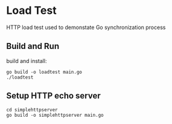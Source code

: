 # Load Test

HTTP load test used to demonstate Go synchronization process

## Build and Run

build and install:

```
go build -o loadtest main.go
./loadtest
```

## Setup HTTP echo server

```
cd simplehttpserver
go build -o simplehttpserver main.go
```
